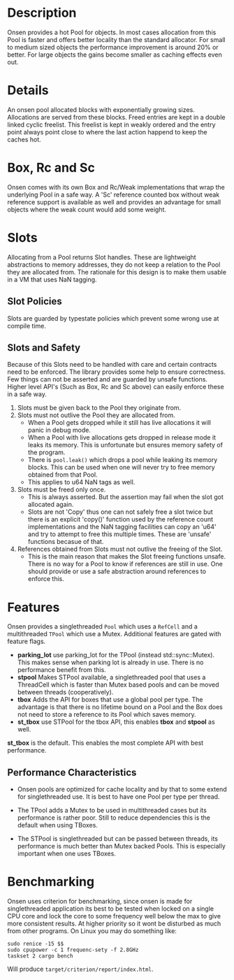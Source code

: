 # Description

Onsen provides a hot Pool for objects.  In most cases allocation from this Pool is faster and
offers better locality than the standard allocator. For small to medium sized objects the
performance improvement is around 20% or better. For large objects the gains become smaller as
caching effects even out.


# Details

An onsen pool allocated blocks with exponentially growing sizes. Allocations are served from
these blocks. Freed entries are kept in a double linked cyclic freelist. This freelist is kept
in weakly ordered and the entry point always point close to where the last action happend
to keep the caches hot.


# Box, Rc and Sc

Onsen comes with its own Box and Rc/Weak implementations that wrap the underlying Pool in a
safe way. A 'Sc' reference counted box without weak reference support is available as well and
provides an advantage for small objects where the weak count would add some weight.


# Slots

Allocating from a Pool returns Slot handles. These are lightweight abstractions to memory
addresses, they do not keep a relation to the Pool they are allocated from. The rationale for
this design is to make them usable in a VM that uses NaN tagging.


## Slot Policies

Slots are guarded by typestate policies which prevent some wrong use at compile time.


## Slots and Safety

Because of this Slots need to be handled with care and certain contracts need to be
enforced. The library provides some help to ensure correctness. Few things can not be asserted
and are guarded by unsafe functions. Higher level API's (Such as Box, Rc and Sc above) can
easily enforce these in a safe way.

  1. Slots must be given back to the Pool they originate from.
  2. Slots must not outlive the Pool they are allocated from.
     * When a Pool gets dropped while it still has live allocations it will panic in debug
       mode.
     * When a Pool with live allocations gets dropped in release mode it leaks its memory.
       This is unfortunate but ensures memory safety of the program.
     * There is `pool.leak()` which drops a pool while leaking its memory blocks. This can be
       used when one will never try to free memory obtained from that Pool.
     * This applies to u64 NaN tags as well.
  3. Slots must be freed only once.
     * This is always asserted. But the assertion may fail when the slot got allocated again.
     * Slots are not 'Copy' thus one can not safely free a slot twice but there is an explicit
       'copy()' function used by the reference count implementations and the NaN tagging
       facilities can copy an 'u64' and try to attempt to free this multiple times. These are
       'unsafe' functions becasue of that.
  4. References obtained from Slots must not outlive the freeing of the Slot.
     * This is the main reason that makes the Slot freeing functions unsafe. There is no way
       for a Pool to know if references are still in use. One should provide or use a safe
       abstraction around references to enforce this.


# Features

Onsen provides a singlethreaded `Pool` which uses a `RefCell` and a multithreaded `TPool` which
use a Mutex. Additional features are gated with feature flags.

 * **parking_lot** use parking_lot for the TPool (instead std::sync::Mutex). This makes sense
   when parking lot is already in use. There is no performance benefit from this.
 * **stpool** Makes STPool available, a singlethreaded pool that uses a ThreadCell which is
   faster than Mutex based pools and can be moved between threads (cooperatively).
 * **tbox** Adds the API for boxes that use a global pool per type. The advantage is that there
   is no lifetime bound on a Pool and the Box does not need to store a reference to its Pool
   which saves memory.
 * **st_tbox** use STPool for the tbox API, this enables **tbox** and **stpool** as well.

**st_tbox** is the default. This enables the most complete API with best performance.

## Performance Characteristics

 * Onsen pools are optimized for cache locality and by that to some extend for singlethreaded
   use. It is best to have one Pool per type per thread.

 * The TPool adds a Mutex to be used in multithreaded cases but its performance is rather
   poor. Still to reduce dependencies this is the default when using TBoxes.

* The STPool is singlethreaded but can be passed between threads, its performance is much
   better than Mutex backed Pools. This is especially important when one uses TBoxes.


# Benchmarking

Onsen uses criterion for benchmarking, since onsen is made for singlethreaded application its
best to be tested when locked on a single CPU core and lock the core to some frequency well
below the max to give more consistent results. At higher priority so it wont be disturbed as
much from other programs. On Linux you may do something like:

```shell,ignore
sudo renice -15 $$
sudo cpupower -c 1 frequenc-sety -f 2.8GHz
taskset 2 cargo bench
```

Will produce `target/criterion/report/index.html`.
